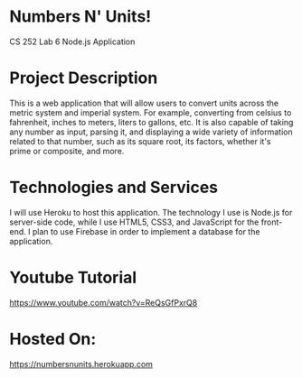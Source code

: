# Numbers N' Units!
CS 252 Lab 6 Node.js Application

# Project Description
This is a web application that will allow users to convert units across the metric system and imperial system. For example, converting from celsius to fahrenheit, inches to meters, liters to gallons, etc.
It is also capable of taking any number as input, parsing it, and displaying a wide variety of information related to that number, such as its square root, its factors, whether it's prime or composite, and more.

# Technologies and Services
I will use Heroku to host this application. The technology I use is Node.js for server-side code, while I use HTML5, CSS3, and JavaScript for the front-end. I plan to use Firebase in order to implement a database for the application.  

# Youtube Tutorial
https://www.youtube.com/watch?v=ReQsGfPxrQ8 

# Hosted On:
https://numbersnunits.herokuapp.com
